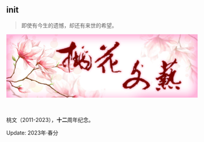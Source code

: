 ## init

> 即使有今生的遗憾，却还有来世的希望。

![](https://github.com/taohuawenyi/init/blob/master/Resource/thwy.jpg)

<br>

<!-- 
🎵 彩虹 - 乔楚熙
<audio id="audio" controls="controls">
    <source id="mp3" src="https://github.com/taohuawenyi/init/blob/master/Resource/caihong.mp3">
    Your browser does not support the Audio tag.
</audio>
 -->
 
桃文（2011-2023），**十二**周年纪念。

Update: 2023年·春分

